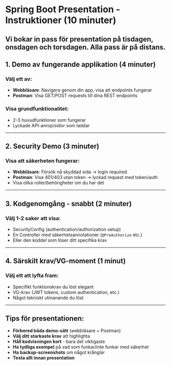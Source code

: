 # Spring Boot Presentation - Instruktioner (10 minuter)

##  Vi bokar in pass för presentation på tisdagen, onsdagen och torsdagen. Alla pass är på distans. 

## 1. Demo av fungerande applikation (4 minuter)

### Välj ett av:
- **Webbläsare**: Navigera genom din app, visa att endpoints fungerar
- **Postman**: Visa GET/POST requests till dina REST endpoints

### Visa grundfunktionalitet:
- 2-3 huvudfunktioner som fungerar
- Lyckade API-anrop/sidor som laddar

---

## 2. Security Demo (3 minuter)

### Visa att säkerheten fungerar:
- **Webbläsare**: Försök nå skyddad sida → login required
- **Postman**: Visa 401/403 utan token → lyckad request med token/auth
- Visa olika roller/behörigheter om du har det

---

## 3. Kodgenomgång - snabbt (2 minuter)

### Välj 1-2 saker att visa:
- SecurityConfig (authentication/authorization setup)
- En Controller med säkerhetsannotationer (`@PreAuthorize` etc.)
- Eller den koddel som löser ditt specifika krav

---

## 4. Särskilt krav/VG-moment (1 minut)

### Välj ett att lyfta fram:
- Specifikt funktionskrav du löst elegant
- VG-krav (JWT tokens, custom authentication, etc.)
- Något tekniskt utmanande du löst

---

## Tips för presentationen:

- **Förbered båda demo-sätt** (webbläsare + Postman)
- **Välj ditt starkaste krav** att highlighta
- **Håll kodvisningen kort** - bara det viktigaste
- **Ha tydliga exempel** på vad som funkar/inte funkar med säkerhet
- **Ha backup-screenshots** om något krånglar
- **Testa allt innan presentation**
